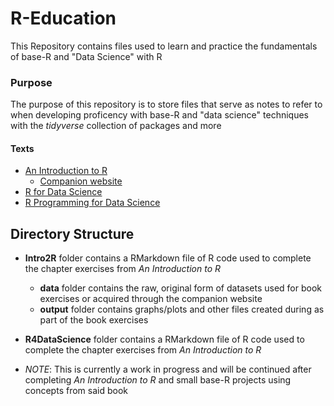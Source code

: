 # R-Education
This Repository contains files used to learn and practice the fundamentals of base-R and "Data Science" with R

### Purpose
The purpose of this repository is to store files that serve as notes to refer to when developing proficency with base-R and "data science" techniques with the *tidyverse* collection of packages and more

#### Texts
- [An Introduction to R](https://intro2r.com)
  + [Companion website](https://alexd106.github.io/intro2R/)
- [R for Data Science](https://r4ds.had.co.nz/index.html)
- [R Programming for Data Science](https://bookdown.org/rdpeng/rprogdatascience/)

## Directory Structure
- **Intro2R** folder contains a RMarkdown file of R code used to complete the chapter exercises from *An Introduction to R*
  + **data** folder contains the raw, original form of datasets used for book exercises or acquired through the companion website
  + **output** folder contains graphs/plots and other files created during as part of the book exercises

- **R4DataScience** folder contains a RMarkdown file of R code used to complete the chapter exercises from *An Introduction to R*
 + *NOTE*: This is currently a work in progress and will be continued after completing *An Introduction to R* and small base-R projects using concepts from said book
